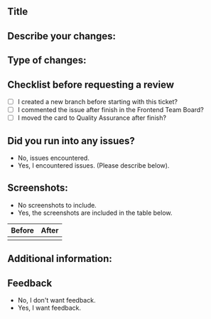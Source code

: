 ## Title
<!-- Enter your ticket number and text, and make a link to it -->

## Describe your changes: 
<!-- Describe what changes you did, and include screenshots if necessary -->

## Type of changes:
<!-- What type of changes did you make? -->

## Checklist before requesting a review

* [ ] I created a new branch before starting with this ticket?
* [ ] I commented the issue after finish in the Frontend Team Board?
* [ ] I moved the card to Quality Assurance after finish?

## Did you run into any issues?
<!-- Remove the line below that you don't need -->
- No, issues encountered.
- Yes, I encountered issues. (Please describe below).
<!-- Description of the issues you run into -->

## Screenshots:
<!-- Remove the line below that you don't need -->
- No screenshots to include.
- Yes, the screenshots are included in the table below.

| Before | After |
---------|--------
|        |       |
<!-- Insert screenshot of code/UI before/after -->

## Additional information:
<!-- Fill in other information here -->

## Feedback
<!-- Remove the line below that you don't need -->
- No, I don't want feedback.
- Yes, I want feedback.
